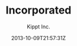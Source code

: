 ---
title: "Incorporated"
github: https://github.com/kippt/jekyll-incorporated
demo: http://blog.sendtoinc.com/
author: Kippt Inc.

ssg:
  - Jekyll
cms:
  - No Cms
date: 2013-10-09T21:57:31Z
github_branch: master
description: "Modern Jekyll based blog for companies"
---